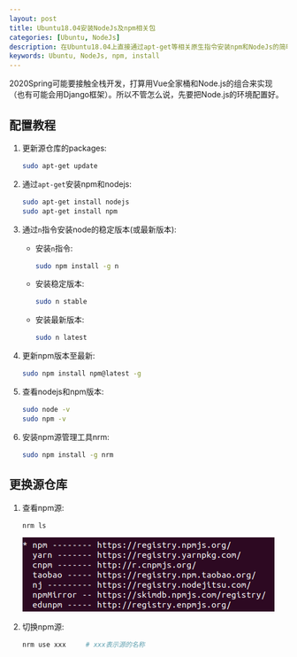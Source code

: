 ```yaml
---
layout: post
title: Ubuntu18.04安装NodeJs及npm相关包
categories: [Ubuntu, NodeJs]
description: 在Ubuntu18.04上直接通过apt-get等相关原生指令安装npm和NodeJs的简明教程
keywords: Ubuntu, NodeJs, npm, install
---
```


2020Spring可能要接触全栈开发，打算用Vue全家桶和Node.js的组合来实现（也有可能会用Django框架）。所以不管怎么说，先要把Node.js的环境配置好。  

## 配置教程

1. 更新源仓库的packages:  
    ```bash
    sudo apt-get update
    ```

2. 通过``apt-get``安装npm和nodejs:  
    ```bash
    sudo apt-get install nodejs
    sudo apt-get install npm
    ```

3. 通过``n``指令安装node的稳定版本(或最新版本):
    - 安装``n``指令:
        ```bash
        sudo npm install -g n
        ```
    - 安装稳定版本:
        ```bash
        sudo n stable
        ```
    - 安装最新版本:
        ```bash
        sudo n latest
        ```

4. 更新npm版本至最新:
    ```bash
    sudo npm install npm@latest -g
    ```

5. 查看nodejs和npm版本:
    ```bash
    sudo node -v
    sudo npm -v
    ```

6. 安装npm源管理工具nrm:
    ```bash
    sudo npm install -g nrm
    ```

## 更换源仓库

1. 查看npm源:
    ```bash
    nrm ls
    ```
    ![img](https://github.com/SinestroEdmonce/SinestroEdmonce.github.io/raw/master/images/posts/npm_source.png)

2. 切换npm源:
    ```bash
    nrm use xxx     # xxx表示源的名称
    ```
